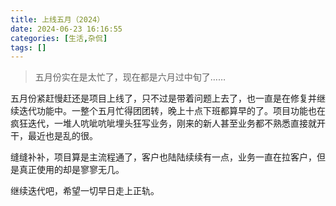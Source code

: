 ```yaml
---
title: 上线五月（2024）
date: 2024-06-23 16:16:55
categories: [生活,杂侃]
tags: []
---
```


> 五月份实在是太忙了，现在都是六月过中旬了……

五月份紧赶慢赶还是项目上线了，只不过是带着问题上去了，也一直是在修复并继续迭代功能中。一整个五月忙得团团转，晚上十点下班都算早的了。项目功能也在疯狂迭代，一堆人吭呲吭呲埋头狂写业务，刚来的新人甚至业务都不熟悉直接就开干，最近也是乱的很。

缝缝补补，项目算是主流程通了，客户也陆陆续续有一点，业务一直在拉客户，但是真正使用的却是寥寥无几。

继续迭代吧，希望一切早日走上正轨。
